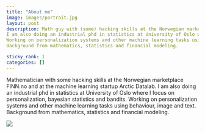 ```yaml
---
title: "About me"
image: images/portrait.jpg
layout: post
description: Math guy with (some) hacking skills at the Norwegian marketplace FINN.no and at the machine learning startup Arctic Datalab. 
I am also doing an industrial phd in statistics at University of Oslo where I focus on personalization, bayesian statistics and bandits.
Working on personalization systems and other machine learning tasks using behaviour, image and text. 
Background from mathematics, statistics and financial modeling.

sticky_rank: 1
categories: []
---
```


Mathematician with some hacking skills at the Norwegian marketplace FINN.no and at the machine learning startup Arctic Datalab. 
I am also doing an industrial phd in statistics at University of Oslo where I focus on personalization, bayesian statistics and bandits.
Working on personalization systems and other machine learning tasks using behaviour, image and text. 
Background from mathematics, statistics and financial modeling.

![]({{site.baseurl}}/images/portrait.jpg)
